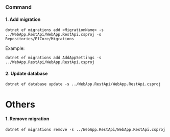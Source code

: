 ### Command
#### 1. Add migration
```
dotnet ef migrations add <MigrationName> -s ../WebApp.RestApi/WebApp.RestApi.csproj -o Repositories/EfCore/Migrations
```
Example:
```
dotnet ef migrations add AddAppSettings -s ../WebApp.RestApi/WebApp.RestApi.csproj

```
#### 2. Update database
```
dotnet ef database update -s ../WebApp.RestApi/WebApp.RestApi.csproj
```

# Others
#### 1. Remove migration
```
dotnet ef migrations remove -s ../WebApp.RestApi/WebApp.RestApi.csproj
```

